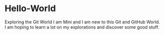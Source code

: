 # Hello-World
Exploring the Git World
I am Mini and I am new to this Git and GitHub World. I am hoping to learn a lot on my explorations and discover some good stuff.
